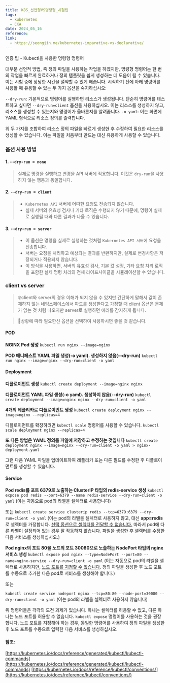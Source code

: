 ```yaml
---
title: K8S_선언형VS명령형_시험팁
tags:
  - kubernetes
  - CKA
date: 2024_05_16
reference: 
link:
  - https://seongjin.me/kubernetes-imparative-vs-declarative/
---
```

인증 팁 - Kubectl을 사용한 명령형 명령어

대부분 선언적 방법, 즉 정의 파일을 사용하는 작업을 하겠지만, 명령형 명령어는 한 번의 작업을 빠르게 완료하거나 정의 템플릿을 쉽게 생성하는 데 도움이 될 수 있습니다. 이는 시험 중에 상당한 시간을 절약할 수 있게 해줍니다. 시작하기 전에 아래 명령어를 사용할 때 유용할 수 있는 두 가지 옵션을 숙지하십시오:

`--dry-run`: 기본적으로 명령어를 실행하면 리소스가 생성됩니다. 단순히 명령어를 테스트하고 싶다면 `--dry-run=client` 옵션을 사용하십시오. 이는 리소스를 생성하지 않고, 리소스를 생성할 수 있는지와 명령어가 올바른지를 알려줍니다.
`-o yaml`: 이는 화면에 YAML 형식으로 리소스 정의를 출력합니다.

위 두 가지를 조합하여 리소스 정의 파일을 빠르게 생성한 후 수정하여 필요한 리소스를 생성할 수 있습니다. 이는 파일을 처음부터 만드는 대신 유용하게 사용할 수 있습니다.

### 옵션 사용 방법

#### 1. `--dry-run = none`

> 실제로 명령을 실행하고 변경을 API 서버에 적용합니다. 이것은 `dry-run`을 사용하지 않는 행동과 동일합니다.

#### 2. `--dry-run = client`

> - `Kubernetes API` 서버에 어떠한 요청도 전송되지 않습니다.
> - 실제 서버의 유효성 검사나 기타 로직은 수행되지 않기 때문에, 명령이 실제로 실행될 때와 다른 결과가 나올 수 있습니다.

#### 3. `--dry-run = server`

> - 이 옵션은 명령을 실제로 실행하는 것처럼 `Kubernetes API 서버`에 요청을 전송합니다.
> - 서버는 요청을 처리하고 예상되는 결과를 반환하지만, 실제로 변경사항은 저장되거나 적용되지 않습니다.
> - 이 방식을 사용하면, 서버의 유효성 검사, 기본 값 설정, 기타 요청 처리 로직을 포함한 실제 명령 처리의 전체 라이프사이클을 시뮬레이션할 수 있습니다.
### client vs server

> 🤓client와 server의 경우 이해가 되지 않을 수 있지만 간단하게 말해서 값이 존재하지 않는 네임스페이스에서 파드를 생성한다고 가정할 때 client 옵션은 문제가 없는 것 처럼 나오지만 server로 실행하면 에러를 감지하게 됩니다.

> 🤗상황에 따라 필요한신 옵션을 선택하여 사용하시면 좋을 것 같습니다.
#### POD

**NGINX Pod 생성**
`kubectl run nginx --image=nginx`

**POD 매니페스트 YAML 파일 생성(-o yaml). 생성하지 않음(--dry-run)**
`kubectl run nginx --image=nginx --dry-run=client -o yaml`

#### Deployment

**디플로이먼트 생성**
`kubectl create deployment --image=nginx nginx`

**디플로이먼트 YAML 파일 생성(-o yaml). 생성하지 않음(--dry-run)**
`kubectl create deployment --image=nginx nginx --dry-run=client -o yaml`

**4개의 레플리카로 디플로이먼트 생성**
`kubectl create deployment nginx --image=nginx --replicas=4`

디플로이먼트를 확장하려면 `kubectl scale` 명령어를 사용할 수 있습니다.
`kubectl scale deployment nginx --replicas=4`

**또 다른 방법은 YAML 정의를 파일에 저장하고 수정하는 것입니다**
`kubectl create deployment nginx --image=nginx --dry-run=client -o yaml > nginx-deployment.yaml`

그런 다음 YAML 파일을 업데이트하여 레플리카 또는 다른 필드를 수정한 후 디플로이먼트를 생성할 수 있습니다.

#### Service

**Pod redis를 포트 6379로 노출하는 ClusterIP 타입의 redis-service 생성**
`kubectl expose pod redis --port=6379 --name redis-service --dry-run=client -o yaml`
(이는 자동으로 pod의 라벨을 셀렉터로 사용합니다)

또는
`kubectl create service clusterip redis --tcp=6379:6379 --dry-run=client -o yaml` 
(이는 pod의 라벨을 셀렉터로 사용하지 않고, 대신 **app=redis**로 셀렉터를 가정합니다. [선택 옵션으로 셀렉터를 전달할 수 없습니다.](https://github.com/kubernetes/kubernetes/issues/46191) 따라서 pod에 다른 라벨이 설정되어 있는 경우 잘 작동하지 않습니다. 파일을 생성한 후 셀렉터를 수정한 다음 서비스를 생성하십시오.)

**Pod nginx의 포트 80을 노드의 포트 30080으로 노출하는 NodePort 타입의 nginx 서비스 생성**
`kubectl expose pod nginx --type=NodePort --port=80 --name=nginx-service --dry-run=client -o yaml`
(이는 자동으로 pod의 라벨을 셀렉터로 사용하지만, [노드 포트를 지정할 수 없습니다](https://github.com/kubernetes/kubernetes/issues/25478). 정의 파일을 생성한 후 노드 포트를 수동으로 추가한 다음 pod로 서비스를 생성해야 합니다.)

또는

`kubectl create service nodeport nginx --tcp=80:80 --node-port=30080 --dry-run=client -o yaml`
(이는 pod의 라벨을 셀렉터로 사용하지 않습니다)

위 명령어들은 각각의 도전 과제가 있습니다. 하나는 셀렉터를 허용할 수 없고, 다른 하나는 노드 포트를 허용할 수 없습니다. `kubectl expose` 명령어를 사용하는 것을 권장합니다. 노드 포트를 지정해야 하는 경우, 동일한 명령어를 사용하여 정의 파일을 생성한 후 노드 포트를 수동으로 입력한 다음 서비스를 생성하십시오.

#### **참조:**

[https://kubernetes.io/docs/reference/generated/kubectl/kubectl-commands](https://kubernetes.io/docs/reference/generated/kubectl/kubectl-commands)
[https://kubernetes.io/docs/reference/kubectl/conventions/](https://kubernetes.io/docs/reference/kubectl/conventions/)